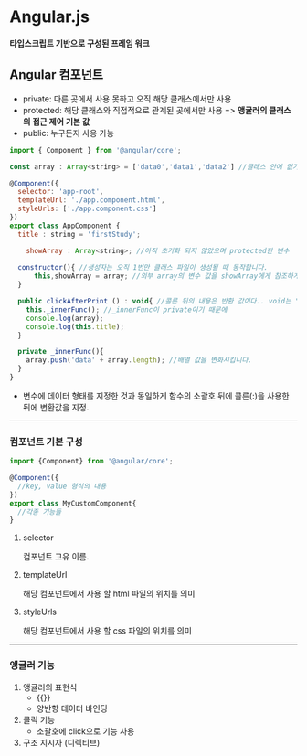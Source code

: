 # Angular.js

**타입스크립트 기반으로 구성된 프레임 워크**



## Angular 컴포넌트

- private: 다른 곳에서 사용 못하고 오직 해당 클래스에서만 사용
- protected: 해당 클래스와 직접적으로 관계된 곳에서만 사용 => **앵귤러의 클래스의 접근 제어 기본 값**
- public: 누구든지 사용 가능

```javascript
import { Component } from '@angular/core';

const array : Array<string> = ['data0','data1','data2'] //클래스 안에 없기 때문에 글로벌로 사용 가능

@Component({
  selector: 'app-root',
  templateUrl: './app.component.html',
  styleUrls: ['./app.component.css']
})
export class AppComponent {
  title : string = 'firstStudy';

	showArray : Array<string>; //아직 초기화 되지 않았으며 protected한 변수
  
  constructor(){ //생성자는 오직 1번만 클래스 파일이 생성될 때 동작합니다.
	  this,showArray = array; //외부 array의 변수 값을 showArray에게 참조하게 하였습니다.
  }

  public clickAfterPrint () : void{ //콜른 뒤의 내용은 반환 값이다.. void는 "없다"를 뜻함
    this._innerFunc(); //_innerFunc이 private이기 때문에
    console.log(array);
    console.log(this.title);
  }

  private _innerFunc(){
    array.push('data' + array.length); //배열 값을 변화시킵니다.
  }
}
```

- 변수에 데이터 형태를 지정한 것과 동일하게 함수의 소괄호 뒤에 콜른(:)을 사용한 뒤에 변환값을 지정.



------

### 컴포넌트 기본 구성 

```javascript
import {Component} from '@angular/core';

@Component({
  //key, value 형식의 내용
})
export class MyCustomComponent{
  //각종 기능들
}
```

1. selector

   컴포넌트 고유 이름. 

2. templateUrl

   해당 컴포넌트에서 사용 할 html 파일의 위치를 의미

3. styleUrls

   해당 컴포넌트에서 사용 할 css 파일의 위치를 의미



------

### 앵귤러 기능

1. 앵귤러의 표현식 
   - {{}}
   - 양반향 데이터 바인딩
2. 클릭 기능
   - 소괄호에 click으로 기능 사용
3. 구조 지시자 (디렉티브)